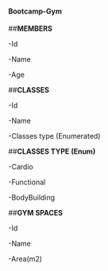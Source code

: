 #### Bootcamp-Gym

##**MEMBERS**

-Id

-Name

-Age

##**CLASSES**

-Id

-Name

-Classes type (Enumerated)

##**CLASSES TYPE (Enum)**

-Cardio

-Functional

-BodyBuilding

##**GYM SPACES**

-Id

-Name

-Area(m2)
